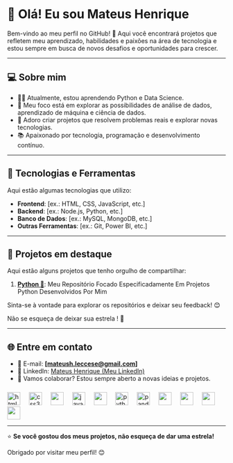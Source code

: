 # 👋 Olá! Eu sou Mateus Henrique 

Bem-vindo ao meu perfil no GitHub! 🚀 Aqui você encontrará projetos que refletem meu aprendizado, habilidades e paixões na área de tecnologia e estou sempre em busca de novos desafios e oportunidades para crescer.

---

## 💻 Sobre mim 

- 👨‍💻 Atualmente, estou aprendendo Python e Data Science.  
- 🎯 Meu foco está em explorar as possibilidades de análise de dados, aprendizado de máquina e ciência de dados.
- 🚀 Adoro criar projetos que resolvem problemas reais e explorar novas tecnologias.  
- 📚 Apaixonado por tecnologia, programação e desenvolvimento contínuo.

---

## 🚀 Tecnologias e Ferramentas  

Aqui estão algumas tecnologias que utilizo:

- **Frontend**: [ex.: HTML, CSS, JavaScript, etc.]  
- **Backend**: [ex.: Node.js, Python, etc.]  
- **Banco de Dados**: [ex.: MySQL, MongoDB, etc.]  
- **Outras Ferramentas**: [ex.: Git, Power BI, etc.]  

---

## 🌟 Projetos em destaque  

Aqui estão alguns projetos que tenho orgulho de compartilhar:

1. **[Python 🐍](https://github.com/mateus-henriquee/python)**: Meu Repositório Focado Especificadamente Em Projetos Python Desenvolvidos Por Mim

Sinta-se à vontade para explorar os repositórios e deixar seu feedback! 😊

Não se esqueça de deixar sua estrela ! 🌟 
 
---

## 🌐 Entre em contato

- 📧 E-mail: **[mateush.leccese@gmail.com]**  
- 💼 LinkedIn: [Mateus Henrique (Meu LinkedIn)](https://www.linkedin.com/in/devmateus-henriquee/) 
- 🌟 Vamos colaborar? Estou sempre aberto a novas ideias e projetos.

###

<div align="left">
  <img src="https://cdn.jsdelivr.net/gh/devicons/devicon@latest/icons/html5/html5-original.svg" height="30" alt="html5 logo"  />
  <img width="12" />
  <img src="https://cdn.jsdelivr.net/gh/devicons/devicon/icons/css3/css3-original.svg" height="30" alt="css3 logo"  />
  <img width="12" />
  <img src="https://cdn.jsdelivr.net/gh/devicons/devicon@latest/icons/bootstrap/bootstrap-original-wordmark.svg" height="30"/>
  <img width="12" />
  <img src="https://cdn.jsdelivr.net/gh/devicons/devicon/icons/javascript/javascript-original.svg" height="30" alt="javascript logo"  />
  <img width="12" />
  <img src="https://cdn.jsdelivr.net/gh/devicons/devicon@latest/icons/nodejs/nodejs-original-wordmark.svg" height="30" />
  <img width="12" />
  <img src="https://cdn.jsdelivr.net/gh/devicons/devicon/icons/python/python-original.svg" height="30" alt="python logo"  />
  <img width="12" />
  <img src="https://cdn.jsdelivr.net/gh/devicons/devicon@latest/icons/pandas/pandas-original-wordmark.svg" height="30" alt="pandas logo"  />
  <img width="12"/>
  <img src="https://cdn.jsdelivr.net/gh/devicons/devicon@latest/icons/mongodb/mongodb-plain-wordmark.svg" height="30"/>
  <img width="12" />
  <img src="https://cdn.jsdelivr.net/gh/devicons/devicon@latest/icons/microsoftsqlserver/microsoftsqlserver-plain-wordmark.svg" height="30"/>
  <img width="12" />
  <img src="https://cdn.jsdelivr.net/gh/devicons/devicon@latest/icons/trello/trello-plain-wordmark.svg" height="30"/>
  <img width="12" />
  <img src="https://cdn.jsdelivr.net/gh/devicons/devicon@latest/icons/figma/figma-original.svg" height="30" />
</div>

</div>

---

⭐ **Se você gostou dos meus projetos, não esqueça de dar uma estrela!**  

Obrigado por visitar meu perfil! 😊  

